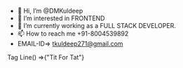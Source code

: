 - 👋 Hi, I’m @DMKuldeep
- 👀 I’m interested in FRONTEND
- 🌱 I’m currently working as a FULL STACK DEVELOPER.
- 📫 How to reach me +91-8004539892
- EMAIL-ID=> tkuldeep271@gmail.com

Tag Line() =>{"Tit For Tat"}


